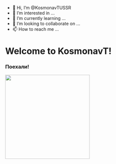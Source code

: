 - 👋 Hi, I’m @KosmonavTUSSR
- 👀 I’m interested in ...
- 🌱 I’m currently learning ...
- 💞️ I’m looking to collaborate on ...
- 📫 How to reach me ...

# Welcome to KosmonavT!

<h3>Поехали!</h3>

<img width="270px" src="https://trockii.space/rocket.png"></img>

<!---
KosmonavTUSSR/KosmonavTUSSR is a ✨ special ✨ repository because its `README.md` (this file) appears on your GitHub profile.
You can click the Preview link to take a look at your changes.
--->
